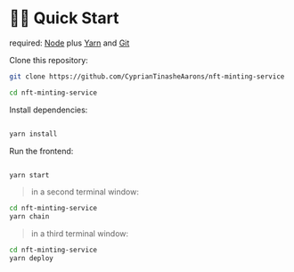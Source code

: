 
# 🏃‍♀️ Quick Start

required: [Node](https://nodejs.org/dist/latest-v12.x/) plus [Yarn](https://classic.yarnpkg.com/en/docs/install/) and [Git](https://git-scm.com/downloads)

Clone this repository:

```bash
git clone https://github.com/CyprianTinasheAarons/nft-minting-service

cd nft-minting-service
```

Install dependencies:

```bash

yarn install

```

Run the frontend:

```bash

yarn start

```

> in a second terminal window:

```bash
cd nft-minting-service
yarn chain

```

> in a third terminal window:

```bash
cd nft-minting-service
yarn deploy

```